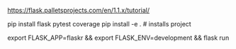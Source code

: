 https://flask.palletsprojects.com/en/1.1.x/tutorial/

pip install flask pytest coverage
pip install -e . # installs project


export FLASK_APP=flaskr && export FLASK_ENV=development && flask run